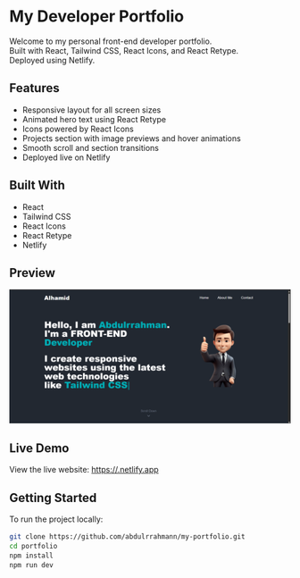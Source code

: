 # My Developer Portfolio

Welcome to my personal front-end developer portfolio.  
Built with React, Tailwind CSS, React Icons, and React Retype.  
Deployed using Netlify.

## Features

- Responsive layout for all screen sizes
- Animated hero text using React Retype
- Icons powered by React Icons
- Projects section with image previews and hover animations
- Smooth scroll and section transitions
- Deployed live on Netlify

## Built With

- React
- Tailwind CSS
- React Icons
- React Retype
- Netlify

## Preview

![Portfolio Preview](src/images/my-portfolio.png)  

## Live Demo

View the live website: [https://.netlify.app](https://.netlify.app)

## Getting Started

To run the project locally:

```bash
git clone https://github.com/abdulrrahmann/my-portfolio.git
cd portfolio
npm install
npm run dev
